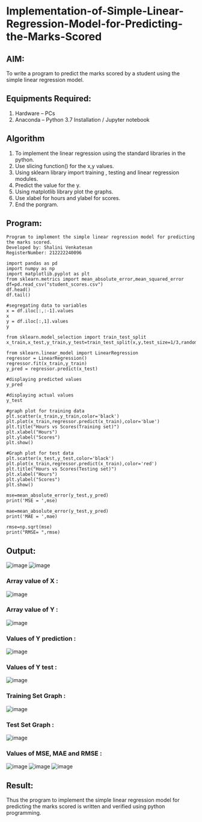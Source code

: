 # Implementation-of-Simple-Linear-Regression-Model-for-Predicting-the-Marks-Scored

## AIM:
To write a program to predict the marks scored by a student using the simple linear regression model.

## Equipments Required:
1. Hardware – PCs
2. Anaconda – Python 3.7 Installation / Jupyter notebook

## Algorithm
1. To implement the linear regression using the standard libraries in the python.
2. Use slicing function() for the x,y values.
3. Using sklearn library import training , testing and linear regression modules.
4. Predict the value for the y.
5. Using matplotlib library plot the graphs.
6. Use xlabel for hours and ylabel for scores.
7. End the porgram.

## Program:

```
Program to implement the simple linear regression model for predicting the marks scored.
Developed by: Shalini Venkatesan
RegisterNumber: 212222240096
```
```
import pandas as pd
import numpy as np
import matplotlib.pyplot as plt
from sklearn.metrics import mean_absolute_error,mean_squared_error
df=pd.read_csv("student_scores.csv")
df.head()
df.tail()

#segregating data to variables
x = df.iloc[:,:-1].values
x
y = df.iloc[:,1].values
y

from sklearn.model_selection import train_test_split 
x_train,x_test,y_train,y_test=train_test_split(x,y,test_size=1/3,random_state=0)

from sklearn.linear_model import LinearRegression
regressor = LinearRegression()
regressor.fit(x_train,y_train)
y_pred = regressor.predict(x_test)

#displaying predicted values
y_pred

#displaying actual values
y_test

#graph plot for training data
plt.scatter(x_train,y_train,color='black')
plt.plot(x_train,regressor.predict(x_train),color='blue')
plt.title("Hours vs Scores(Training set)")
plt.xlabel("Hours")
plt.ylabel("Scores")
plt.show()

#Graph plot for test data
plt.scatter(x_test,y_test,color='black')
plt.plot(x_train,regressor.predict(x_train),color='red')
plt.title("Hours vs Scores(Testing set)")
plt.xlabel("Hours")
plt.ylabel("Scores")
plt.show()

mse=mean_absolute_error(y_test,y_pred)
print('MSE = ',mse)

mae=mean_absolute_error(y_test,y_pred)
print('MAE = ',mae)

rmse=np.sqrt(mse)
print("RMSE= ",rmse)
```

## Output:
![image](https://github.com/shalini-venkatesan/Implementation-of-Simple-Linear-Regression-Model-for-Predicting-the-Marks-Scored/assets/118720291/e9c9af3b-e6d7-4c38-8287-2d39734b8a13)
![image](https://github.com/shalini-venkatesan/Implementation-of-Simple-Linear-Regression-Model-for-Predicting-the-Marks-Scored/assets/118720291/b0f6557c-61fc-4fda-abf7-111c22d9e568)
### Array value of X :
![image](https://github.com/shalini-venkatesan/Implementation-of-Simple-Linear-Regression-Model-for-Predicting-the-Marks-Scored/assets/118720291/9dde2cd7-bc53-4abd-8860-7dc31b32a78b)
### Array value of Y : 
![image](https://github.com/shalini-venkatesan/Implementation-of-Simple-Linear-Regression-Model-for-Predicting-the-Marks-Scored/assets/118720291/f7881ace-a40f-409e-809c-5a489b5a05b6)
### Values of Y prediction :
![image](https://github.com/shalini-venkatesan/Implementation-of-Simple-Linear-Regression-Model-for-Predicting-the-Marks-Scored/assets/118720291/ccb96796-4d77-400a-80c7-28b96581efed)
### Values of Y test :
![image](https://github.com/shalini-venkatesan/Implementation-of-Simple-Linear-Regression-Model-for-Predicting-the-Marks-Scored/assets/118720291/0f2b45a4-0f27-4a5f-a7f1-651ca5e66523)
### Training Set Graph :
![image](https://github.com/shalini-venkatesan/Implementation-of-Simple-Linear-Regression-Model-for-Predicting-the-Marks-Scored/assets/118720291/3edadd19-68da-4968-8117-c4d80dee58fc)
### Test Set Graph :
![image](https://github.com/shalini-venkatesan/Implementation-of-Simple-Linear-Regression-Model-for-Predicting-the-Marks-Scored/assets/118720291/8e0481e5-9703-4f9b-aba2-309caed8f2fe)
### Values of MSE, MAE and RMSE :
![image](https://github.com/shalini-venkatesan/Implementation-of-Simple-Linear-Regression-Model-for-Predicting-the-Marks-Scored/assets/118720291/0d9b427b-769e-4268-8c72-a9441adbdbec)
![image](https://github.com/shalini-venkatesan/Implementation-of-Simple-Linear-Regression-Model-for-Predicting-the-Marks-Scored/assets/118720291/a1fe8358-8d96-448b-b55f-fc516d04a775)
![image](https://github.com/shalini-venkatesan/Implementation-of-Simple-Linear-Regression-Model-for-Predicting-the-Marks-Scored/assets/118720291/94513471-9dcb-4147-9f82-b3cb3e42b541)

## Result:
Thus the program to implement the simple linear regression model for predicting the marks scored is written and verified using python programming.
